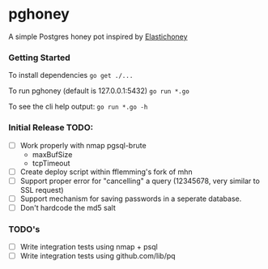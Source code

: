 # pghoney

A simple Postgres honey pot inspired by [Elastichoney](https://github.com/jordan-wright/elastichoney)

### Getting Started

To install dependencies
`go get ./...`

To run pghoney (default is 127.0.0.1:5432)
`go run *.go`

To see the cli help output:
`go run *.go -h`

### Initial Release TODO:
- [ ] Work properly with nmap pgsql-brute
  * maxBufSize
  * tcpTimeout
- [ ] Create deploy script within fflemming's fork of mhn
- [ ] Support proper error for "cancelling" a query (12345678, very similar to SSL request)
- [ ] Support mechanism for saving passwords in a seperate database.
- [ ] Don't hardcode the md5 salt

### TODO's
- [ ] Write integration tests using nmap + psql
- [ ] Write integration tests using github.com/lib/pq
